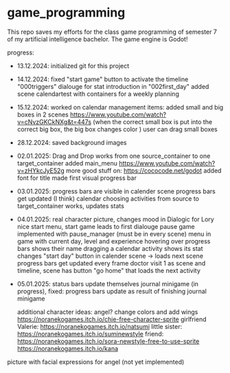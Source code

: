 # game_programming

This repo saves my efforts for the class game programming of semester 7 of my artificial intelligence bachelor.
The game engine is Godot!


progress:
* 13.12.2024: initialized git for this project 
* 14.12.2024: 
    fixed "start game" button to activate the timeline "000triggers"
    dialouge for stat introduction in "002first_day"
    added scene calendartest with containers for a weekly planning 
* 15.12.2024: 
    worked on calendar management items: 
    added small and big boxes in 2 scenes https://www.youtube.com/watch?v=cNvzGKCkNXg&t=447s
    (when the correct small box is put into the correct big box, the big box changes color )
    user can drag small boxes
* 28.12.2024:
    saved background images
* 02.01.2025: 
    Drag and Drop works from one source_container to one target_container
    added main_menu https://www.youtube.com/watch?v=zHYkcJyE52g more good stuff on: https://cococode.net/godot
    added font for title
    made first visual progress bar
* 03.01.2025:
    progress bars are visible in calender scene
    progress bars get updated (I think)
    calendar choosing activities from source to target_container works, updates stats
* 04.01.2025:
    real character picture, changes mood in Dialogic for Lory
    nice start menu, start game leads to first dialouge
    pause game implemented with pause_manager (must be in every scene)
    menu in game with current day, level and experience
    hovering over progress bars shows their name
    dragging a calendar activity shows its stat changes
    "start day" button in calender scene -> loads next scene 
    progress bars get updated every frame
    doctor visit 1 as scene and timeline, scene has button "go home" that loads the next activity
* 05.01.2025: 
    status bars update themselves
    journal minigame (in progress), fixed: progress bars update as result of finishing journal minigame

    additional character ideas: 
        angel? change colors and add wings https://noranekogames.itch.io/chie-free-character-sprite
        girlfriend Valerie: https://noranekogames.itch.io/natsumi 
        little sister: https://noranekogames.itch.io/suminewstyle
        friend: https://noranekogames.itch.io/sora-newstyle-free-to-use-sprite https://noranekogames.itch.io/kana 

picture with facial expressions for angel (not yet implemented)